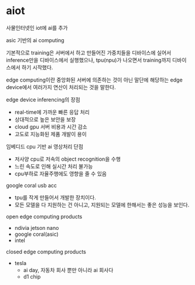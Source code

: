 # aiot

사물인터넷인 iot에 ai를 추가

asic 기반의 ai computing

기본적으로 training은 서버에서 하고 만들어진 가중치들을 디바이스에 실어서 inference만을 디바이스에서 실행했으나, tpu(npu)가 나오면서 training까지 디바이스에서 하기 시작했다.

edge computing이란 중앙화된 서버에 의존하는 것이 아닌 말단에 해당하는 edge device에서 여러가지 연산이 처리되는 것을 말한다.

edge device inferencing의 장점

- real-time에 가까운 빠른 응답 처리
- 상대적으로 높은 보안을 보장
- cloud gpu 서버 비용과 시간 감소
- 고도로 지능화된 제품 개발이 용이

임베디드 cpu 기반 ai 영상처리 단점

- 저사양 cpu로 저속의 object recognition을 수행
- 느린 속도로 인해 실시간 처리 불가능
- cpu부하로 자율주행에도 영향을 줄 수 있음

google coral usb acc

- tpu를 작게 만들어서 개발한 장치이다.
- 모든 모델을 다 지원하는 건 아니고, 지원되는 모델에 한해서는 좋은 성능을 보인다.

open edge computing products

- ndivia jetson nano
- google coral(asic)
- intel 

closed edge computing products

- tesla
  - ai day, 자동차 회사 뿐만 아니라 ai 회사다
  - d1 chip

